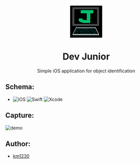 <p align='center'><img src='https://github.com/km1230/heroku-mysite/blob/master/static/img/favicon.png?raw=true'></p>
<h1 align='center'>Dev Junior</h1>
<p align='center'>Simple iOS application for object identification<br>
</p>

## Schema:
* ![iOS](https://img.shields.io/badge/Platform-iOS-blue.svg) ![Swift](https://img.shields.io/badge/Code-Swift-brightgreen.svg) ![Xcode](https://img.shields.io/badge/IDE-Xcode-e26ce0.svg)

## Capture:
<img src="https://github.com/km1230/cameraML/blob/master/demo.gif?raw=true" alt="demo" width="320">

## Author:
* [km1230](https://devjunior.com)
